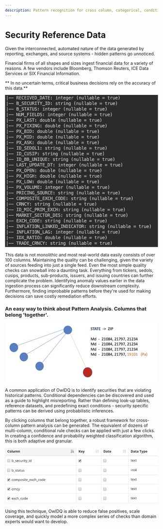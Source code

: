 ```yaml
---
description: Pattern recognition for cross column, categorical, conditional relationships
---
```


# Security Reference Data

Given the interconnected, automated nature of the data generated by reporting, exchanges, and source systems -  hidden patterns go unnoticed.&#x20;

Financial firms of all shapes and sizes ingest financial data for a variety of reasons. A few vendors include Bloomberg, Thomson Reuters, ICE Data Services or SIX Financial Information.

** In no uncertain terms, critical business decisions rely on the accuracy of this data.**

![](../.gitbook/assets/screen-shot-2019-12-31-at-12.23.52-pm.png)

This data is not monolithic and most real-world data easily consists of over 100 columns. Maintaining the quality can be challenging, given the variety of sources feeding into just a single feed. Even the most simple quality checks can snowball into a daunting task. Everything from tickers, sedols, cusips, products, sub-products, issuers, and issuing countries can further complicate the problem. Identifying anomaly values earlier in the data ingestion process can significantly reduce downstream complexity. Furthermore, finding improbable patterns before they're used for making decisions can save costly remediation efforts.

### An easy way to think about Pattern Analysis. Columns that belong 'together'.&#x20;

![Certain zip codes always appear alongside certain states](../.gitbook/assets/screen-shot-2019-12-31-at-12.31.52-pm.png)

A common application of OwlDQ is to identify securities that are violating historical patterns. Conditional dependencies can be discovered and used as a guide to highlight misreporting. Rather than defining look-up tables, reference datasets, and predefining exact conditions - security specific patterns can be derived using probabilistic inferences.

By clicking columns that belong together, a robust framework for cross-column pattern analysis can be generated. The equivalent of dozens of multi-column, conditional rule checks can be applied with just a few clicks. In creating a confidence and probability weighted classification algorithm, this is both adaptive and granular.

![](../.gitbook/assets/screen-shot-2019-12-31-at-12.32.41-pm.png)

Using this technique, OwlDQ is able to reduce false positives, scale coverage, and quickly model a more complex series of checks than domain experts would want to develop.



